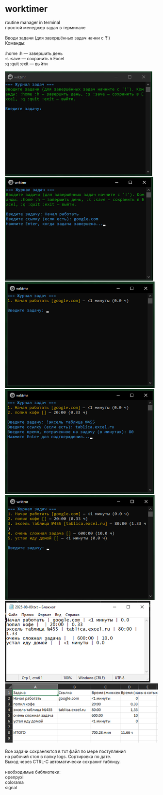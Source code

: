 # worktimer
routine manager in terminal
<br />простой менеджер задач в терминале
<br />
<br />Вводи задачи (для завершённых задач начни с '!')
<br />Команды:
<br />
<br />:home :h — завершить день
<br />:s :save — сохранить в Excel
<br />:q :quit :exit — выйти
<br />
<br />![Screenshot 1](https://github.com/ashtray01/worktimer/blob/main/screenshots/Screenshot_1.png)
<br />![Screenshot 2](https://github.com/ashtray01/worktimer/blob/main/screenshots/Screenshot_2.png)
<br />![Screenshot 3](https://github.com/ashtray01/worktimer/blob/main/screenshots/Screenshot_3.png)
<br />![Screenshot 4](https://github.com/ashtray01/worktimer/blob/main/screenshots/Screenshot_4.png)
<br />![Screenshot 5](https://github.com/ashtray01/worktimer/blob/main/screenshots/Screenshot_5.png)
<br />![Screenshot 6](https://github.com/ashtray01/worktimer/blob/main/screenshots/Screenshot_6.png)
<br />![Screenshot 7](https://github.com/ashtray01/worktimer/blob/main/screenshots/Screenshot_7.png)
<br />
<br />Все задачи сохраняются в тхт файл по мере поступления
<br />на рабочий стол в папку logs. Сортировка по дате.
<br />Выход через CTRL-C автоматически сохранит таблицу.
<br />
<br />необходимые библиотеки:
<br />openpyxl
<br />colorama 
<br />signal
<br />

